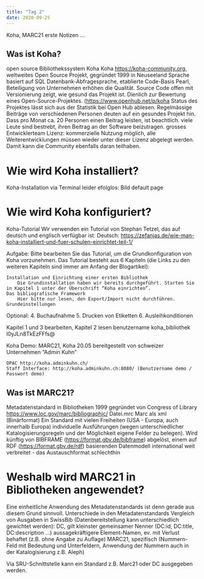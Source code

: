 ```yaml
---
title: "Tag 2"
date: 2020-09-25
---
```


Koha, MARC21
erste Notizen ...

## Was ist Koha?
open source Bibliothekssystem Koha
Koha https://koha-community.org, weltweites Open Source Projekt, gegründet 1999 in Neuseeland
Sprache basiert auf SQL Datenbank-Abfragesprache, etablierte Code-Basis Pearl, 
Beteiligung von Unternehmen erhöhen die Qualität. Source Code offen mit Versionierung zeigt, wie gesund das Projekt ist. Dienlich zur Bewertung eines Open-Source-Projektes. (https://www.openhub.net/p/koha
Status des Projektes lässt sich aus der Statistik bei Open Hub ablesen. 
Regelmässige Beiträge von verschiedenen Personen deuten auf ein gesundes Projekt hin.
Dass pro Monat ca. 20 Personen einen Beitrag leisten, ist beachtlich.
viele Leute sind bestrebt, ihren Beitrag an der Software beizutragen. grosses Entwicklerteam
Lizenz: kommerzielle Nutzung möglich, alle Weiterentwicklungen müssen wieder unter dieser Lizenz abgelegt werden. Damit kann die Community ebenfalls daran teilhaben.

# Wie wird Koha installiert?
Koha-Installation via Terminal leider efolglos: Bild default page

# Wie wird Koha konfiguriert?
Koha-Tutorial
Wir verwenden ein Tutorial von Stephan Tetzel, das auf deutsch und englisch verfügbar ist:
Deutsch: https://zefanjas.de/wie-man-koha-installiert-und-fuer-schulen-einrichtet-teil-1/

Aufgabe: Bitte bearbeiten Sie das Tutorial, um die Grundkonfiguration von Koha vorzunehmen. Das Tutorial besteht aus 6 Kapiteln (die Links zu den weiteren Kapiteln sind immer am Anfang der Blogartikel):

    Installation und Einrichtung einer ersten Bibliothek
        Die Grundinstallation haben wir bereits durchgeführt. Starten Sie in Kapitel 1 unter der Überschrift “Koha einrichten”.
    Das bibliografische Framework
        Hier bitte nur lesen, den Export/Import nicht durchführen.
    Grundeinstellungen

Optional:
4. Buchaufnahme
5. Drucken von Etiketten
6. Ausleihkonditionen

Kapitel 1 und 3 bearbeiten, Kapitel 2 lesen
benutzername koha_bibliothek
l0yJLn8TkEzFFfs@

Koha Demo:
MARC21, Koha 20.05 bereitgestellt von schweizer Unternehmen “Admin Kuhn”

    OPAC http://koha.adminkuhn.ch/
    Staff Interface: http://koha.adminkuhn.ch:8080/ (Benutzername demo / Passwort demo)

## Was ist MARC21? 
Metadatenstandard in Bibliotheken
1999 gegründet von Congress of Library https://www.loc.gov/marc/bibliographic/
Datei.mrc Marc als xml (Binärformat)
Ein Standard mit vielen Freiheiten (USA - Europa, auch innerhalb Europa)
individuelle Ausführungen (wegen unterschiedlicher Katalogisierungsregeln und der Möglichkeit eigene Felder zu belegen).
Wird künftig von BIBFRAME (https://format.gbv.de/bibframe) abgelöst, einem auf RDF (https://format.gbv.de/rdf) basierenden Datenmodell
international weit verbreitet - das Austauschformat schlechthin

# Weshalb wird MARC21 in Bibliotheken angewendet?
Eine einheitliche Anwendung des Metadatenstandards ist denn gerade aus diesem Grund sinnvoll.
Unterschiede in den Metadatenstandards
Vergleich von Ausgaben in SwissBib (Datenbereitstellung kann unterschiedlich gewichtet werden):
DC, gilt kleinster gemeinsamer Nenner (DC:id, DC:title, DC:description ...) aussagekräftigere Element-Namen, ev. mit Verlust behaftet (z.B. ohne Angabe zu Auflage)
MARC21, spezifisch (Nummern-Feld mit Bedeutung und Unterfeldern, Anwendung der Nummern auch in der Katalogisierung z.B. Aleph)

Via SRU-Schnittstelle kann ein Standard z.B. Marc21 oder DC ausgegeben werden.

